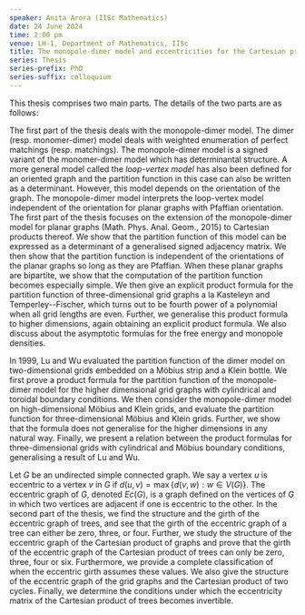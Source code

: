 ```yaml
---
speaker: Anita Arora (IISc Mathematics)
date: 24 June 2024
time: 2:00 pm
venue: LH-1, Department of Mathematics, IISc
title: The monopole-dimer model and eccentricities for the Cartesian product of graphs
series: Thesis
series-prefix: PhD
series-suffix: colloquium
---
```


This thesis comprises two main parts. The details of the two parts are
as follows:

The first part of the thesis deals with the monopole-dimer model. The
dimer (resp. monomer-dimer) model deals with weighted enumeration of
perfect matchings (resp. matchings). The monopole-dimer model is a
signed variant of the monomer-dimer model which has determinantal
structure. A more general model called the <i>loop-vertex model</i> has
also been defined for an oriented graph and the partition function in
this case can also be written as a determinant. However, this model
depends on the orientation of the graph. The monopole-dimer model
interprets the loop-vertex model independent of the orientation for
planar graphs with Pfaffian orientation. The first part of the thesis
focuses on the extension of the monopole-dimer model for planar graphs
(Math. Phys. Anal. Geom., 2015) to Cartesian products thereof. We show
that the partition function of this model can be expressed as a
determinant of a generalised signed adjacency matrix. We then show that
the partition function is independent of the orientations of the planar
graphs so long as they are Pfaffian. When these planar graphs are
bipartite, we show that the computation of the partition function
becomes especially simple. We then give an explicit product formula for
the partition function of three-dimensional grid graphs a la Kasteleyn
and Temperley--Fischer, which turns out to be fourth power of a
polynomial when all grid lengths are even. Further, we generalise this
product formula to higher dimensions, again obtaining an explicit
product formula. We also discuss about the asymptotic formulas for the
free energy and monopole densities.

In 1999, Lu and Wu evaluated the partition function of the dimer model
on two-dimensional grids embedded on a Möbius strip and a Klein
bottle. We first prove a product formula for the partition function of
the monopole-dimer model for the higher dimensional grid graphs with
cylindrical and toroidal boundary conditions. We then consider the
monopole-dimer model on high-dimensional Möbius and Klein grids, and
evaluate the partition function for three-dimensional Möbius and Klein
grids. Further, we show that the formula does not generalise for the
higher dimensions in any natural way. Finally, we present a relation
between the product formulas for three-dimensional grids with
cylindrical and Möbius boundary conditions, generalising a result of
Lu and Wu.

Let $G$ be an undirected simple connected graph. We say a vertex $u$ is
eccentric to a vertex $v$ in $G$ if $d(u,v)=\max\{d(v,w): w\in V(G)\}$.
The eccentric graph of $G$, denoted $Ec(G)$, is a graph defined on the
vertices of $G$ in which two vertices are adjacent if one is eccentric
to the other. In the second part of the thesis, we find the structure
and the girth of the eccentric graph of trees, and see that the girth of
the eccentric graph of a tree can either be zero, three, or four.
Further, we study the structure of the eccentric graph of the Cartesian
product of graphs and prove that the girth of the eccentric graph of the
Cartesian product of trees can only be zero, three, four or six.
Furthermore, we provide a complete classification of when the eccentric
girth assumes these values. We also give the structure of the eccentric
graph of the grid graphs and the Cartesian product of two cycles.
Finally, we determine the conditions under which the eccentricity matrix
of the Cartesian product of trees becomes invertible.
